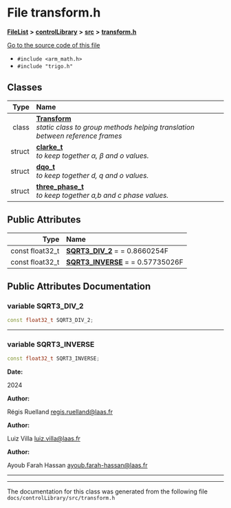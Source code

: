 

# File transform.h



[**FileList**](files.md) **>** [**controlLibrary**](dir_78b365e62f248710669e9a6984210a4a.md) **>** [**src**](dir_0c7b11c8d6d0df41220cb8bbf1e252be.md) **>** [**transform.h**](transform_8h.md)

[Go to the source code of this file](transform_8h_source.md)



* `#include <arm_math.h>`
* `#include "trigo.h"`















## Classes

| Type | Name |
| ---: | :--- |
| class | [**Transform**](classTransform.md) <br>_static class to group methods helping translation between reference frames_  |
| struct | [**clarke\_t**](structclarke__t.md) <br>_to keep together α, β and o values._  |
| struct | [**dqo\_t**](structdqo__t.md) <br>_to keep together d, q and o values._  |
| struct | [**three\_phase\_t**](structthree__phase__t.md) <br>_to keep together a,b and c phase values._  |






## Public Attributes

| Type | Name |
| ---: | :--- |
|  const float32\_t | [**SQRT3\_DIV\_2**](#variable-sqrt3_div_2)   = = 0.8660254F<br> |
|  const float32\_t | [**SQRT3\_INVERSE**](#variable-sqrt3_inverse)   = = 0.57735026F<br> |












































## Public Attributes Documentation




### variable SQRT3\_DIV\_2 

```C++
const float32_t SQRT3_DIV_2;
```




<hr>



### variable SQRT3\_INVERSE 


```C++
const float32_t SQRT3_INVERSE;
```





**Date:**

2024




**Author:**

Régis Ruelland [regis.ruelland@laas.fr](mailto:regis.ruelland@laas.fr) 




**Author:**

Luiz Villa [luiz.villa@laas.fr](mailto:luiz.villa@laas.fr) 




**Author:**

Ayoub Farah Hassan [ayoub.farah-hassan@laas.fr](mailto:ayoub.farah-hassan@laas.fr) 





        

<hr>

------------------------------
The documentation for this class was generated from the following file `docs/controlLibrary/src/transform.h`

